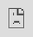 ```yaml
---
layout: single
title: "A massive outflow from NGC 4383" 
date: 22-04-2024
classes: wide
author_profile: false
read_time: false
header:
  teaser: /assets/images/research/mauve-ngc4383/eso-img.png
excerpt: The first paper from the MAUVE survey! We charactersied the kinematic and chemical properties of a massive ionised gas outflow from NGC 4383.

sidebar:
  - title: ""
    text: "<center> <a href = 'https://theconversation.com/we-mapped-a-massive-explosion-in-space-showing-how-galaxies-pollute-the-cosmos-228287'>I wrote an article for The Conversation</a></center>"
  - title: ""
    text: "<center> <a href = 'https://arxiv.org/abs/2404.12616'>Read the research paper here</a></center>"
  - title: ""
    text: "<center> <a href='#explainer_video'>Jump to the press release video</a> </center>"
---
```

<p>
Stellar feedback is an important regulator of the star formation cycle, and sufficiently strong feedback episodes can drive significant amounts of gas out of a galaxy. We have relatively few well-resolved examples of outflows in the local Universe, so each time we study a new one in detail we gain important constraints to galaxy evolution. 
    
</p>

<p>
Using observations with the European Southern Observatory's VLT4/MUSE integral field spectrograph, we made the first map of the ionised gas outflow from the nearby galaxy NGC 4383 at scales of ~100 parsecs! The outflow shows a complex morphological and kinematic structure. In image to the left, the large purple-through-pink map shows the chimneys and shells associated with the outflow extending diagonally toward the top right and bottom left of the image (black regions).
Below this, on the left the motion of the gas in the line of sight deviates from what is expected for a nice rotating galaxy, signified by the patchwork red and blue colours. Similarly, the bottom right shows the as in this region has much greater turbulnce in the same regions, signified by colours white through to red, while the deep blue shows the settled parts of the main galaxy. 
<br> <img src="/assets/images/research/mauve-ngc4383/large_outflow_map_v4.png" alt="" width="600" align="center" style="margin: 0px 20px 0px 0px;">

</p>
<p>
The outflowing gas is moving at an averge velocity of 210 kilometers per second, but despite this it will not escape the galaxy's gravity, but instead will some day return. We studied the amount of heavy elements contained in the outflowing gas, finding that it is preferentially enriched compared to the galaxy, and this is revealed by comparing the black and coloured lines in the below image.  
<img src="/assets/images/research/mauve-ngc4383/delta_logOH_paper.png" alt="" width="800" align="center" style="margin: 0px 0px 0px 0px;">

</p>



<p>
Dr. Barbara Catinella and I discuss this research in the video below
<br>

<a id="explainer_video"> <iframe width="888" height="500" src="https://player.vimeo.com/video/936112556?h=9551bffc9d&amp;badge=0&amp;autopause=0&amp;player_id=0&amp;app_id=58479" frameborder="0" allow="autoplay; fullscreen; picture-in-picture; clipboard-write" style="position:absolute;top:0;left:0;width:100%;height:100%;" title="MAUVE survey finds galaxies ejecting star-forming gas into space"></iframe><script src="https://player.vimeo.com/api/player.js"></script>
</a>
</p>









